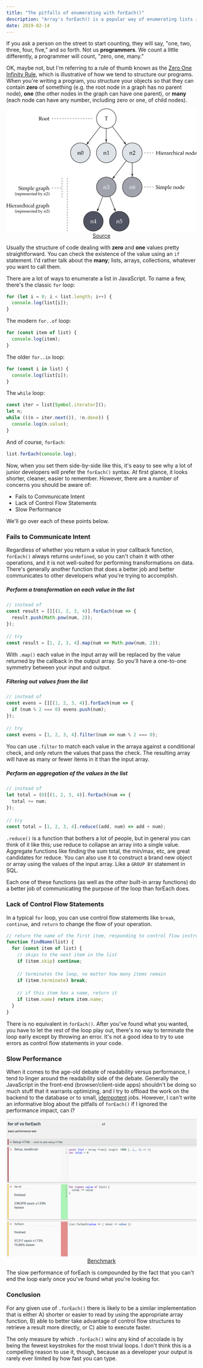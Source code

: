 ```yaml
---
title: "The pitfalls of enumerating with forEach()"
description: "Array's forEach() is a popular way of enumerating lists in JavaScript, but I never recommend using it due to these drawbacks."
date: 2019-02-14
---
```


If you ask a person on the street to start counting, they will say, "one, two, three, four, five," and so forth. Not us <strong>programmers</strong>. We count a little differently, a programmer will count, "zero, one, many."

OK, maybe not, but I'm referring to a rule of thumb known as the [Zero One Infinity Rule](https://en.wikipedia.org/wiki/Zero_one_infinity_rule), which is illustrative of how we tend to structure our programs. When you're writing a program, you structure your objects so that they can contain **zero** of something (e.g. the root node in a graph has no parent node), **one** (the other nodes in the graph can have one parent), or **many** (each node can have any number, including zero or one, of child nodes).

<img src="/assets/graph_inclusionTree.png" alt="Example node graph">

<center><a href="https://www.eclipse.org/elk/documentation/tooldevelopers/graphdatastructure.html" target="_blank">Source</a></center>

Usually the structure of code dealing with **zero** and **one** values pretty straightforward. You can check the existence of the value using an `if` statement. I'd rather talk about the **many**; lists, arrays, collections, whatever you want to call them.

There are a lot of ways to enumerate a list in JavaScript. To name a few, there's the classic `for` loop:

```js
for (let i = 0; i < list.length; i++) {
  console.log(list[i]);
}
```

The modern `for..of` loop:

```js
for (const item of list) {
  console.log(item);
}
```

The older `for..in` loop:

```js
for (const i in list) {
  console.log(list[i]);
}
```

The `while` loop:

```js
const iter = list[Symbol.iterator]();
let n;
while (((n = iter.next()), !n.done)) {
  console.log(n.value);
}
```

And of course, `forEach`:

```js
list.forEach(console.log);
```

Now, when you set them side-by-side like this, it's easy to see why a lot of junior developers will prefer the `forEach()` syntax. At first glance, it looks shorter, cleaner, easier to remember. However, there are a number of concerns you should be aware of:

- Fails to Communicate Intent
- Lack of Control Flow Statements
- Slow Performance

We'll go over each of these points below.

### Fails to Communicate Intent

Regardless of whether you return a value in your callback function, `forEach()` always returns `undefined`, so you can't chain it with other operations, and it is not well-suited for performing transformations on data. There's generally another function that does a better job and better communicates to other developers what you're trying to accomplish.

##### Perform a transformation on each value in the list

```js
// instead of
const result = [][(1, 2, 3, 4)].forEach(num => {
  result.push(Math.pow(num, 2));
});

// try
const result = [1, 2, 3, 4].map(num => Math.pow(num, 2));
```

With `.map()` each value in the input array will be replaced by the value returned by the callback in the output array. So you'll have a one-to-one symmetry between your input and output.

##### Filtering out values from the list

```js
// instead of
const evens = [][(1, 2, 3, 4)].forEach(num => {
  if (num % 2 === 0) evens.push(num);
});

// try
const evens = [1, 2, 3, 4].filter(num => num % 2 === 0);
```

You can use `.filter` to match each value in the arraya against a conditional check, and only return the values that pass the check. The resulting array will have as many or fewer items in it than the input array.

##### Perform an aggregation of the values in the list

```js
// instead of
let total = (0)[(1, 2, 3, 4)].forEach(num => {
  total += num;
});

// try
const total = [1, 2, 3, 4].reduce((add, num) => add + num);
```

`.reduce()` is a function that bothers a lot of people, but in general you can think of it like this; use reduce to collapse an array into a single value. Aggregate functions like finding the sum total, the min/max, etc, are great candidates for reduce. You can also use it to construct a brand new object or array using the values of the input array. Like a `GROUP BY` statement in SQL.

Each one of these functions (as well as the other built-in array functions) do a better job of communicating the purpose of the loop than forEach does.

### Lack of Control Flow Statements

In a typical `for` loop, you can use control flow statements like `break`, `continue`, and `return` to change the flow of your operation.

```js
// return the name of the first item, responding to control flow instructions
function findName(list) {
  for (const item of list) {
    // skips to the next item in the list
    if (item.skip) continue;

    // terminates the loop, no matter how many items remain
    if (item.terminate) break;

    // if this item has a name, return it
    if (item.name) return item.name;
  }
}
```

There is no equivalent in `forEach()`. After you've found what you wanted, you have to let the rest of the loop play out, there's no way to terminate the loop early except by throwing an error. It's not a good idea to try to use errors as control flow statements in your code.

### Slow Performance

When it comes to the age-old debate of readability versus performance, I tend to linger around the readability side of the debate. Generally the JavaScript in the front-end (browser/client-side apps) shouldn't be doing so much stuff that it warrants optimizing, and I try to offload the work on the backend to the database or to small, [idempotent](https://joycse06.github.io/blog/2016/09/designing-good-background-jobs-idempotence/) jobs. However, I can't write an informative blog about the pitfalls of `forEach()` if I ignored the performance impact, can I?

<img src="/assets/forEachPerformance.png" alt="Performance Benchmark">
<center><a href="https://jsbench.me/ymjs56639r/1" target="_blank">Benchmark</a></center>

The slow performance of forEach is compounded by the fact that you can't end the loop early once you've found what you're looking for.

### Conclusion

For any given use of `.forEach()` there is likely to be a similar implementation that is either A) shorter or easier to read by using the appropriate array function, B) able to better take advantage of control flow structures to retrieve a result more directly, or C) able to execute faster.

The only measure by which `.forEach()` wins any kind of accolade is by being the fewest keystrokes for the most trivial loops. I don't think this is a compelling reason to use it, though, because as a developer your output is rarely ever limited by how fast you can type.

